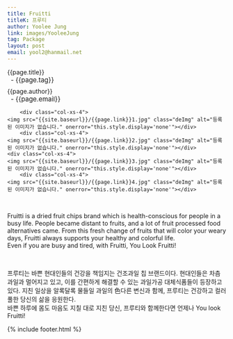 ```yaml
---
title: Fruitti
titleK: 프루티
author: Yoolee Jung
link: images/YooleeJung
tag: Package
layout: post
email: yool2@hanmail.net
---	
```


<div class="container">

<div class="deDep">
{{page.title}}<br>
<p style="font-size:15px; margin:0px; padding:0px 0px 0px 8px; margin:0px 0px 8px 0px;">- {{page.tag}}</p>
{{page.author}}<br>
<p style="font-size:15px; margin:0px; padding:0px 0px 0px 8px;">- {{page.email}}</p>
</div>


<div class="row" class="imgcolor">
	
		<div class="col-xs-4">
	<img src="{{site.baseurl}}/{{page.link}}1.jpg" class="deImg" alt="등록된 이미지가 없습니다." onerror="this.style.display='none'"></div>
		<div class="col-xs-4">
	<img src="{{site.baseurl}}/{{page.link}}2.jpg" class="deImg" alt="등록된 이미지가 없습니다." onerror="this.style.display='none'"></div>
	<div class="col-xs-4">
	<img src="{{site.baseurl}}/{{page.link}}3.jpg" class="deImg" alt="등록된 이미지가 없습니다." onerror="this.style.display='none'"></div>
		<div class="col-xs-4">
	<img src="{{site.baseurl}}/{{page.link}}4.jpg" class="deImg" alt="등록된 이미지가 없습니다." onerror="this.style.display='none'"></div>
	
</div>
<br>

<div class="det lato">



Fruitti is a dried fruit chips brand which is health-conscious for people in a busy life. People became distant to fruits, and a lot of fruit processed food alternatives came. From this fresh change of fruits that will color your weary days, Fruitti always supports your healthy and colorful life.
<br>
Even if you are busy and tired, with Fruitti, You Look Fruitti!



</div>

<br>

<div class="noto">

프루티는 바쁜 현대인들의 건강을 책임지는 건조과일 칩 브랜드이다. 현대인들은 차츰 과일과 멀어지고 있고, 이를 간편하게 해결할 수 있는 과일가공 대체식품들이 등장하고 있다. 지친 일상을 알록달록 물들일 과일의 色다른 변신과 함께, 프루티는 건강하고 컬러풀한 당신의 삶을 응원한다.
<br>
바쁜 하루에 몸도 마음도 지칠 대로 지친 당신, 프루티와 함께한다면 언제나 You look Fruitti!


</div>
 {% include footer.html %}